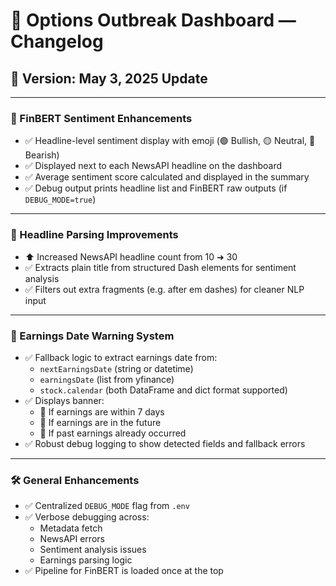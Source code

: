 # 📘 Options Outbreak Dashboard — Changelog

## 🔄 Version: May 3, 2025 Update

---

### 🧠 FinBERT Sentiment Enhancements
- ✅ Headline-level sentiment display with emoji (🟢 Bullish, 🟡 Neutral, 🔴 Bearish)
- ✅ Displayed next to each NewsAPI headline on the dashboard
- ✅ Average sentiment score calculated and displayed in the summary
- ✅ Debug output prints headline list and FinBERT raw outputs (if `DEBUG_MODE=true`)

---

### 📰 Headline Parsing Improvements
- ⬆️ Increased NewsAPI headline count from 10 ➜ 30
- ✅ Extracts plain title from structured Dash elements for sentiment analysis
- ✅ Filters out extra fragments (e.g. after em dashes) for cleaner NLP input

---

### 📅 Earnings Date Warning System
- ✅ Fallback logic to extract earnings date from:
  - `nextEarningsDate` (string or datetime)
  - `earningsDate` (list from yfinance)
  - `stock.calendar` (both DataFrame and dict format supported)
- ✅ Displays banner:
  - 🚨 If earnings are within 7 days
  - 📅 If earnings are in the future
  - 📅 If past earnings already occurred
- ✅ Robust debug logging to show detected fields and fallback errors

---

### 🛠️ General Enhancements
- ✅ Centralized `DEBUG_MODE` flag from `.env`
- ✅ Verbose debugging across:
  - Metadata fetch
  - NewsAPI errors
  - Sentiment analysis issues
  - Earnings parsing logic
- ✅ Pipeline for FinBERT is loaded once at the top